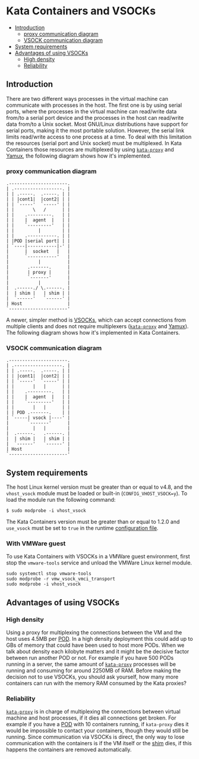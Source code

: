 # Kata Containers and VSOCKs

- [Introduction](#introduction)
    - [proxy communication diagram](#proxy-communication-diagram)
    - [VSOCK communication diagram](#vsock-communication-diagram)
- [System requirements](#system-requirements)
- [Advantages of using VSOCKs](#advantages-of-using-vsocks)
    - [High density](#high-density)
    - [Reliability](#reliability)

## Introduction

There are two different ways processes in the virtual machine can communicate
with processes in the host. The first one is by using serial ports, where the
processes in the virtual machine can read/write data from/to a serial port
device and the processes in the host can read/write data from/to a Unix socket.
Most GNU/Linux distributions have support for serial ports, making it the most
portable solution. However, the serial link limits read/write access to one
process at a time. To deal with this limitation the resources (serial port and
Unix socket) must be multiplexed. In Kata Containers those resources are
multiplexed by using [`kata-proxy`][2] and [Yamux][3], the following diagram shows
how it's implemented.


### proxy communication diagram

```
.----------------------.
| .------------------. |
| | .-----.  .-----. | |
| | |cont1|  |cont2| | |
| | `-----'  `-----' | |
| |       \   /      | |
| |    .---------.   | |
| |    |  agent  |   | |
| |    `---------'   | |
| |         |        | |
| |    .-----------. | |
| |POD |serial port| | |
| `----|-----------|-' |
|      |  socket   |   |
|      `-----------'   |
|           |          |
|       .-------.      |
|       | proxy |      |
|       `-------'      |
|           |          |
|  .------./ \.------. |
|  | shim |   | shim | |
|  `------'   `------' |
| Host                 |
`----------------------'
```

A newer, simpler method is [VSOCKs][4], which can accept connections from
multiple clients and does not require multiplexers ([`kata-proxy`][2] and
[Yamux][3]). The following diagram shows how it's implemented in Kata Containers.


### VSOCK communication diagram

```
.----------------------.
| .------------------. |
| | .-----.  .-----. | |
| | |cont1|  |cont2| | |
| | `-----'  `-----' | |
| |       |   |      | |
| |    .---------.   | |
| |    |  agent  |   | |
| |    `---------'   | |
| |       |   |      | |
| | POD .-------.    | |
| `-----| vsock |----' |
|       `-------'      |
|         |   |        |
|  .------.   .------. |
|  | shim |   | shim | |
|  `------'   `------' |
| Host                 |
`----------------------'
```

## System requirements

The host Linux kernel version must be greater than or equal to v4.8, and the
`vhost_vsock` module must be loaded or built-in (`CONFIG_VHOST_VSOCK=y`). To
load the module run the following command:

```
$ sudo modprobe -i vhost_vsock
```

The Kata Containers version must be greater than or equal to 1.2.0 and `use_vsock`
must be set to `true` in the runtime [configuration file][1].

### With VMWare guest
To use Kata Containers with VSOCKs in a VMWare guest environment, first stop the `vmware-tools` service and unload the VMWare Linux kernel module.
```
sudo systemctl stop vmware-tools
sudo modprobe -r vmw_vsock_vmci_transport
sudo modprobe -i vhost_vsock
```

## Advantages of using VSOCKs

### High density

Using a proxy for multiplexing the connections between the VM and the host uses
4.5MB per [POD][5]. In a high density deployment this could add up to GBs of
memory that could have been used to host more PODs. When we talk about density
each kilobyte matters and it might be the decisive factor between run another
POD or not. For example if you have 500 PODs running in a server, the same
amount of [`kata-proxy`][2] processes will be running and consuming for around
2250MB of RAM. Before making the decision not to use VSOCKs, you should ask
yourself, how many more containers can run with the memory RAM consumed by the
Kata proxies?

### Reliability

[`kata-proxy`][2] is in charge of multiplexing the connections between virtual
machine and host processes, if it dies all connections get broken. For example
if you have a [POD][5] with 10 containers running, if `kata-proxy` dies it would
be impossible to contact your containers, though they would still be running.
Since communication via VSOCKs is direct, the only way to lose communication
with the containers is if the VM itself or the [shim][6] dies, if this happens
the containers are removed automatically.

[1]: https://github.com/kata-containers/runtime#configuration
[2]: https://github.com/kata-containers/proxy
[3]: https://github.com/hashicorp/yamux
[4]: https://wiki.qemu.org/Features/VirtioVsock
[5]: ./cpu-constraints.md#virtual-cpus-and-kubernetes-pods
[6]: https://github.com/kata-containers/shim
